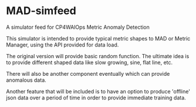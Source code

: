 # MAD-simfeed
A simulator feed for CP4WAIOps Metric Anomaly Detection

This simulator is intended to provide typical metric shapes to MAD or Metric Manager, using the API provided for data load.

The original version will provide basic random function.  The ultimate idea is to provide different shaped data like slow growing, sine, flat line, etc.

There will also be another component eventually which can provide anomalous data.

Another feature that will be included is to have an option to produce 'offline' json data over a period of time in order to provide immediate training data.
